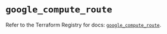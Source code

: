 # `google_compute_route`

Refer to the Terraform Registry for docs: [`google_compute_route`](https://registry.terraform.io/providers/hashicorp/google-beta/6.31.0/docs/resources/google_compute_route).
